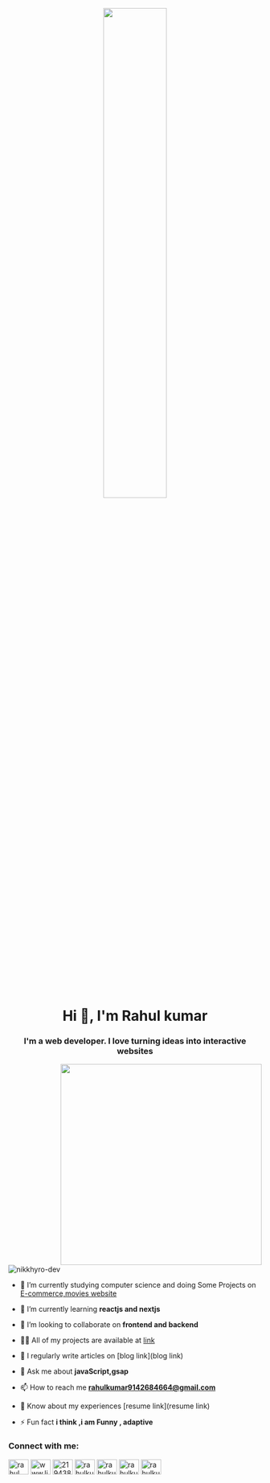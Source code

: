 

<p align="center" width="100%">
    <img width="50%" src="https://repository-images.githubusercontent.com/588181932/e36ec678-7984-4cdd-8e4c-a3932772ff8e" width="500">
</p>

<h1 align="center">Hi 👋, I'm Rahul kumar</h1>
<h3 align="center" background ="yellow">I'm a web developer. I love turning ideas into interactive websites </h3>
<a href="https://github.com/nikkhyro-dev/" "LEO"> <img align="right" width= 400  src="https://i.pinimg.com/originals/c7/15/4b/c7154b20aa547387ea43913c4adcadc9.png"/></a>
<p align="left"> <img src="https://komarev.com/ghpvc/?username=nikkhyro-dev&label=Profile%20views&color=0e75b6&style=flat" alt="nikkhyro-dev" /> </p>

- 🔭 I’m currently studying computer science and doing Some Projects on  [E-commerce,movies website](link)

- 🌱 I’m currently learning **reactjs and nextjs**

- 👯 I’m looking to collaborate on **frontend and backend**

- 👨‍💻 All of my projects are available at [link](link)

- 📝 I regularly write articles on [blog link](blog link)

- 💬 Ask me about **javaScript,gsap**

- 📫 How to reach me **rahulkumar9142684664@gmail.com**

- 📄 Know about my experiences [resume link](resume link)

- ⚡ Fun fact **i think ,i am Funny , adaptive**

<h3 align="left">Connect with me:</h3>
<p align="left">
<a href="https://codepen.io/rahul kumar (nikl hiro)" target="blank"><img align="center" src="https://raw.githubusercontent.com/rahuldkjain/github-profile-readme-generator/master/src/images/icons/Social/codepen.svg" alt="rahul kumar (nikl hiro)" height="30" width="40" /></a>
<a href="https://linkedin.com/in/www.linkedin.com/in/rahul-kumar-6a225127a" target="blank"><img align="center" src="https://raw.githubusercontent.com/rahuldkjain/github-profile-readme-generator/master/src/images/icons/Social/linked-in-alt.svg" alt="www.linkedin.com/in/rahul-kumar-6a225127a" height="30" width="40" /></a>
<a href="https://stackoverflow.com/users/21943882" target="blank"><img align="center" src="https://raw.githubusercontent.com/rahuldkjain/github-profile-readme-generator/master/src/images/icons/Social/stack-overflow.svg" alt="21943882" height="30" width="40" /></a>
<a href="https://fb.com/rahulkumar(nikk)" target="blank"><img align="center" src="https://raw.githubusercontent.com/rahuldkjain/github-profile-readme-generator/master/src/images/icons/Social/facebook.svg" alt="rahulkumar(nikk)" height="30" width="40" /></a>
<a href="https://instagram.com/rahulkumar_hd" target="blank"><img align="center" src="https://raw.githubusercontent.com/rahuldkjain/github-profile-readme-generator/master/src/images/icons/Social/instagram.svg" alt="rahulkumar_hd" height="30" width="40" /></a>
<a href="https://www.leetcode.com/rahulkumar_hd" target="blank"><img align="center" src="https://raw.githubusercontent.com/rahuldkjain/github-profile-readme-generator/master/src/images/icons/Social/leet-code.svg" alt="rahulkumar_hd" height="30" width="40" /></a>
<a href="https://auth.geeksforgeeks.org/user/rahulkumar7uylv" target="blank"><img align="center" src="https://raw.githubusercontent.com/rahuldkjain/github-profile-readme-generator/master/src/images/icons/Social/geeks-for-geeks.svg" alt="rahulkumar7uylv" height="30" width="40" /></a>
</p>
